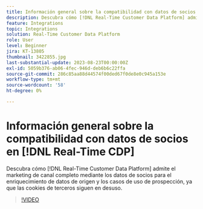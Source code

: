```yaml
---
title: Información general sobre la compatibilidad con datos de socios en Real-Time CDP
description: Descubra cómo [!DNL Real-Time Customer Data Platform] admite el marketing de canal completo usando datos de socios para el enriquecimiento de datos de origen y casos de uso de prospección, ya que las cookies de terceros siguen en desuso. 
feature: Integrations
topic: Integrations
solution: Real-Time Customer Data Platform
role: User
level: Beginner
jira: KT-13805
thumbnail: 3422855.jpg
last-substantial-update: 2023-08-23T00:00:00Z
exl-id: 5059b376-ab06-4fec-946d-deb6b6c22ffa
source-git-commit: 286c85aa88d44574f00ded67f0de8e0c945a153e
workflow-type: tm+mt
source-wordcount: '58'
ht-degree: 0%

---
```


# Información general sobre la compatibilidad con datos de socios en [!DNL Real-Time CDP]

Descubra cómo [!DNL Real-Time Customer Data Platform] admite el marketing de canal completo mediante los datos de socios para el enriquecimiento de datos de origen y los casos de uso de prospección, ya que las cookies de terceros siguen en desuso. 

>[!VIDEO](https://video.tv.adobe.com/v/3422855/?learn=on&enablevpops)
